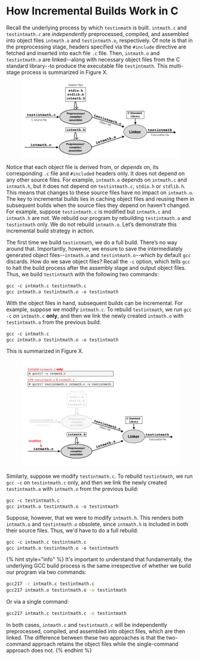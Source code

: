 # How Incremental Builds Work in C

Recall the underlying process by which `testinmath` is built. `intmath.c` and `testintmath.c` are _independently_ preprocessed, compiled, and assembled into object files `intmath.o` and `testintmath.o`, respectively. Of note is that in the preprocessing stage, headers specified via the `#include` directive are fetched and inserted into each file `.c` file. Then, `intmath.o` and `testintmath.o` are linked--along with necessary object files from the C standard library--to produce the executable file `testintmath`. This multi-stage process is summarized in Figure X.&#x20;

<figure><img src="../.gitbook/assets/Frame 31 (2).png" alt=""><figcaption></figcaption></figure>

Notice that each object file is derived from, or _depends_ on, its corresponding `.c` file and `#included` headers only. It does not depend on any other source files. For example, `intmath.o` depends on `intmath.c` and `intmath.h`, but it does not depend on `testintmath.c`, `stdio.h` or `stdlib.h`. This means that changes to these source files have no impact on `intmath.o`. The key to incremental builds lies in caching object files and reusing them in subsequent builds when the source files they depend on haven't changed. For example, suppose `testintmath.c` is modified but `intmath.c` and `intmath.h` are not. We rebuild our program by rebuilding `testintmath.o` and `testintmath` only. We do not rebuild `intmath.o`. Let’s demonstrate this incremental build strategy in action.&#x20;

The first time we build `testintmath`, we do a full build. There’s no way around that. Importantly, however, we ensure to save the intermediately generated object files--`intmath.o` and `testintmath.o`--which by default `gcc` discards. How do we save object files? Recall the `-c` option, which tells `gcc` to halt the build process after the assembly stage and output object files. Thus, we build `testintmath` with the following two commands:

```
gcc -c intmath.c testintmath.c
gcc intmath.o testintmath.o -o testintmath
```

With the object files in hand, subsequent builds can be incremental. For example, suppose we modify `intmath.c`. To rebuild `testintmath`, we run `gcc -c` on `intmath.c` **only**, and then we link the newly created `intmath.o` with `testintmath.o` from the previous build:&#x20;

```
gcc -c intmath.c
gcc intmath.o testintmath.o -o testintmath
```

This is summarized in Figure X.

<figure><img src="../.gitbook/assets/Frame 34.png" alt="" width="563"><figcaption></figcaption></figure>

Similarly, suppose we modify `testintmath.c`. To rebuild `testintmath`, we run `gcc -c` on `testintmath.c` only, and then we link the newly created `testintmath.o` with `intmath.o` from the previous build:&#x20;

```
gcc -c testintmath.c
gcc intmath.o testintmath.o -o testintmath
```

Suppose, however, that we were to modify `intmath.h`. This renders both `intmath.o` and `testintmath.o` obsolete, since `intmath.h` is included in both their source files. Thus, we'd have to do a full rebuild:

```
gcc -c intmath.c testintmath.c
gcc intmath.o testintmath.o -o testintmath
```

{% hint style="info" %}
It's important to understand that fundamentally, the underlying GCC build process is the same irrespective of whether we build our program via two commands:

```bash
gcc217 -c intmath.c testintmath.c
gcc217 intmath.o testintmath.o -o testintmath
```

Or via a single command:

```bash
gcc217 intmath.c testintmath.c -o testintmath
```

In both cases, `intmath.c` and `testintmath.c` will be independently preprocessed, compiled, and assembled into object files, which are then linked. The difference between these two approaches is that the two-command approach retains the object files while the single-command approach does not.
{% endhint %}
